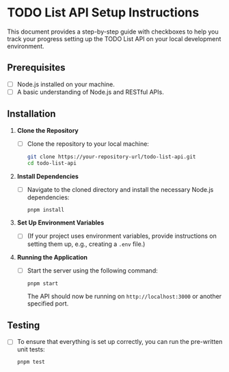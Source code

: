 # TODO List API Setup Instructions

This document provides a step-by-step guide with checkboxes to help you track your progress setting up the TODO List API on your local development environment.

## Prerequisites

-   [ ] Node.js installed on your machine.
-   [ ] A basic understanding of Node.js and RESTful APIs.

## Installation

1. **Clone the Repository**

    - [ ] Clone the repository to your local machine:

        ```bash
        git clone https://your-repository-url/todo-list-api.git
        cd todo-list-api
        ```

2. **Install Dependencies**

    - [ ] Navigate to the cloned directory and install the necessary Node.js dependencies:

        ```bash
        pnpm install
        ```

3. **Set Up Environment Variables**

    - [ ] (If your project uses environment variables, provide instructions on setting them up, e.g., creating a `.env` file.)

4. **Running the Application**

    - [ ] Start the server using the following command:

        ```bash
        pnpm start
        ```

        The API should now be running on `http://localhost:3000` or another specified port.

## Testing

-   [ ] To ensure that everything is set up correctly, you can run the pre-written unit tests:

    ```bash
    pnpm test
    ```

